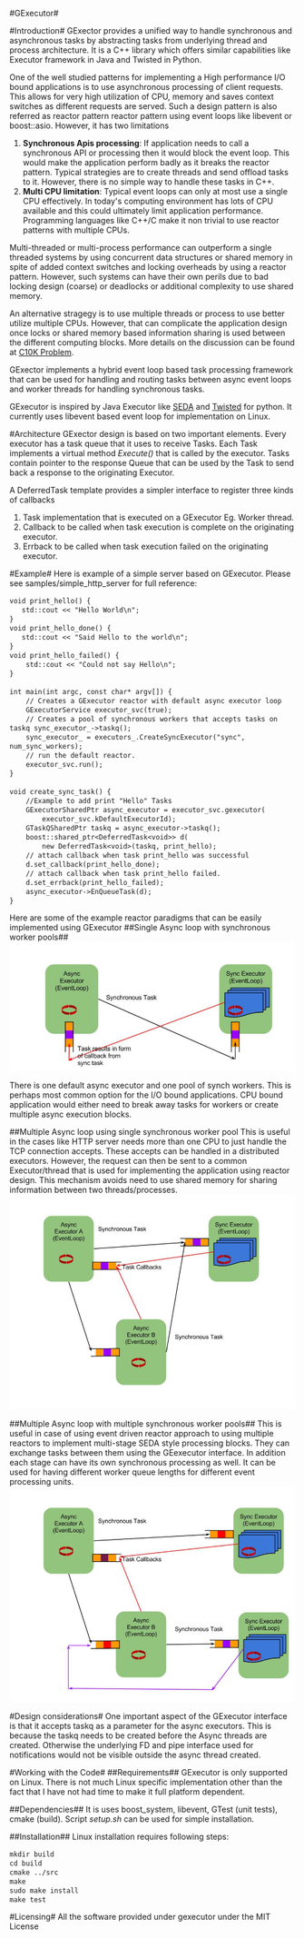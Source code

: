 #GExecutor#


#Introduction#
GExector provides a unified way to handle synchronous and asynchronous tasks by abstracting tasks from underlying thread and process architecture. It is a C++ library which offers similar capabilities like Executor framework in Java and Twisted in Python.

One of the well studied patterns for implementing a High performance I/O bound applications is to use asynchronous processing of client requests. This allows for very high utilization of CPU, memory and saves context switches as different requests are served. Such a design pattern is also referred as reactor pattern reactor pattern using event loops like libevent or boost::asio. However, it has two limitations
1. **Synchronous Apis processing**: If application needs to call a synchronous API or processing then it would block the event loop. This would make the application perform badly as it breaks the reactor pattern. Typical strategies are to create threads and send offload tasks to it. However, there is no simple way to handle these tasks in C++.  
2. **Multi CPU limitation**: Typical event loops can only at most use a single CPU effectively. In today's computing environment has lots of CPU available and this could ultimately limit application performance. Programming languages like C++/C make it non trivial to use reactor patterns with multiple CPUs.

Multi-threaded or multi-process performance can outperform a single threaded systems by using concurrent data structures or shared memory in spite of added context switches and locking overheads by using a reactor pattern. However, such systems can have their own perils due to bad locking design (coarse) or deadlocks or additional complexity to use shared memory.

An alternative stragegy is to use multiple threads or process to use better utilize multiple CPUs. However, that can complicate the application design once locks or shared memory based information sharing is used between the different computing blocks. More details on the discussion can be found at [C10K Problem](http://www.kegel.com/c10k.html).  

GExector implements a hybrid event loop based task processing framework that can be used for handling and routing tasks between async event loops and worker threads for handling synchronous tasks.  

GExecutor is inspired by Java Executor like [SEDA](http://www.eecs.harvard.edu/~mdw/proj/seda/) and [Twisted](http://twistedmatrix.com/trac/wiki) for python. It currently uses libevent based event loop for implementation on Linux.

#Architecture
GExector design is based on two important elements. Every executor has a task queue that it uses to receive Tasks. Each Task implements a virtual method *Execute()* that is called by the executor. Tasks contain pointer to the response Queue that can be used by the Task to send back a response to the originating Executor.  

A DeferredTask template provides a simpler interface to register three kinds of callbacks  
1. Task implementation that is executed on a GExecutor Eg. Worker thread.
2. Callback to be called when task execution is complete on the originating executor.
3. Errback to be called when task execution failed on the originating executor.

#Example#
Here is example of a simple server based on GExecutor. Please see samples/simple_http_server for full reference:  

    void print_hello() {
       std::cout << "Hello World\n";
    }
    void print_hello_done() {
       std::cout << "Said Hello to the world\n";
    }
    void print_hello_failed() {
        std::cout << "Could not say Hello\n";
    }

    int main(int argc, const char* argv[]) {
        // Creates a GExecutor reactor with default async executor loop
        GExecutorService executor_svc(true);
        // Creates a pool of synchronous workers that accepts tasks on taskq sync_executor_->taskq();
        sync_executor_ = executors_.CreateSyncExecutor("sync", num_sync_workers);
        // run the default reactor.
        executor_svc.run();
    }
    
    void create_sync_task() {
        //Example to add print "Hello" Tasks
        GExecutorSharedPtr async_executor = executor_svc.gexecutor(
            executor_svc.kDefaultExecutorId);
        GTaskQSharedPtr taskq = async_executor->taskq();
        boost::shared_ptr<DeferredTask<void>> d(
            new DeferredTask<void>(taskq, print_hello);
        // attach callback when task print_hello was successful
        d.set_callback(print_hello_done);
        // attach callback when task print_hello failed.
        d.set_errback(print_hello_failed);
        async_executor->EnQueueTask(d);
    }

Here are some of the example reactor paradigms that can be easily implemented using GExecutor
##Single Async loop with synchronous worker pools##
![alt text](1async1sync.jpg)

There is one default async executor and one pool of synch workers. This is perhaps most common option for the I/O bound applications. CPU bound application would either need to break away tasks for workers or create multiple async execution blocks.

##Multiple Async loop using single synchronous worker pool
This is useful in the cases like HTTP server needs more than one CPU to just handle the TCP connection accepts. These accepts can be handled in a distributed executors. However, the request can then be sent to a common Executor/thread that is used for implementing the application using reactor design. This mechanism avoids need to use shared memory for sharing information between two threads/processes.
![alt text](multi-async-1-sync.jpg)


##Multiple Async loop with multiple synchronous worker pools##
This is useful in case of using event driven reactor approach to using multiple reactors to implement multi-stage SEDA style processing blocks. They can exchange tasks between them using the GEexecutor interface. In addition each stage can have its own synchronous processing as well. It can be used for having different worker queue lengths for different event processing units.
![alt text](multi-async-multi-sync.jpg)


#Design considerations#
One important aspect of the GExecutor interface is that it accepts taskq as a parameter for the async executors. This is because the taskq needs to be created before the Async threads are created. Otherwise the underlying FD and pipe interface used for notifications would not be visible outside the async thread created.


#Working with the Code#
##Requirements##
GExecutor is only supported on Linux. There is not much Linux specific implementation other than the fact that I have not had time to make it full platform dependent.

##Dependencies##
It is uses boost_system, libevent, GTest (unit tests), cmake (build). Script *setup.sh* can be used for simple installation.


##Installation##
Linux installation requires following steps:  

    mkdir build
    cd build
    cmake ../src
    make
    sudo make install
    make test
  
#Licensing#
All the software provided under gexecutor under the MIT License
